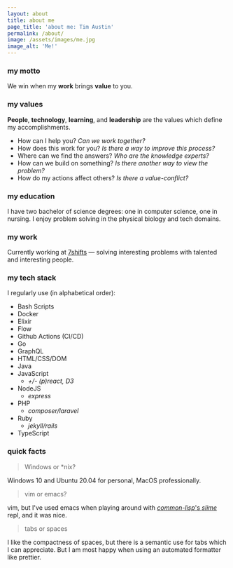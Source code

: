 ```yaml
---
layout: about
title: about me
page_title: 'about me: Tim Austin'
permalink: /about/
image: /assets/images/me.jpg
image_alt: 'Me!'
---
```


### **my motto**

We win when my **work** brings **value** to you.

### **my values**

**People**, **technology**, **learning**, and **leadership** are the values which define my accomplishments.

- How can I help you? _Can we work together?_
- How does this work for you? _Is there a way to improve this process?_
- Where can we find the answers? _Who are the knowledge experts?_
- How can we build on something? _Is there another way to view the problem?_
- How do my actions affect others? _Is there a value-conflict?_

### **my education**

I have two bachelor of science degrees: one in computer science, one in nursing. I enjoy problem solving in the physical biology and tech domains.

### **my work**

Currently working at [7shifts](https://www.7shifts.com/) &mdash; solving interesting problems with talented and interesting people.

### **my tech stack**

I regularly use (in alphabetical order):

- Bash Scripts
- Docker
- Elixir
- Flow
- Github Actions (CI/CD)
- Go
- GraphQL
- HTML/CSS/DOM
- Java
- JavaScript
  - _+/- (p)react, D3_
- NodeJS
  - _express_
- PHP
  - _composer/laravel_
- Ruby
  - _jekyll/rails_
- TypeScript

### quick facts

> Windows or \*nix?

Windows 10 and Ubuntu 20.04 for personal, MacOS professionally.

> vim or emacs?

vim, but I've used emacs when playing around with [_common-lisp_'s _slime_](https://common-lisp.net/project/slime/) repl, and it was nice.

> tabs or spaces

I like the compactness of spaces, but there is a semantic use for tabs which I can appreciate. But I am most happy when using an automated formatter like prettier.
